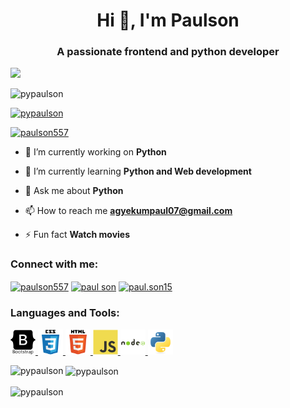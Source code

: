 <h1 align="center">Hi 👋, I'm Paulson</h1>
<h3 align="center">A passionate frontend and python developer</h3>
<img width=300 src="https://cdn.dribbble.com/users/1162077/screenshots/3848914/programmer.gif">

<p align="left"> <img src="https://komarev.com/ghpvc/?username=pypaulson&label=Profile%20views&color=0e75b6&style=flat" alt="pypaulson" /> </p>

<p align="left"> <a href="https://github.com/ryo-ma/github-profile-trophy"><img src="https://github-profile-trophy.vercel.app/?username=pypaulson" alt="pypaulson" /></a> </p>

<p align="left"> <a href="https://twitter.com/paulson557" target="blank"><img src="https://img.shields.io/twitter/follow/paulson557?logo=twitter&style=for-the-badge" alt="paulson557" /></a> </p>

- 🔭 I’m currently working on **Python**

- 🌱 I’m currently learning **Python and Web development**

- 💬 Ask me about **Python**

- 📫 How to reach me **agyekumpaul07@gmail.com**

- ⚡ Fun fact **Watch movies**

<h3 align="left">Connect with me:</h3>
<p align="left">
<a href="https://twitter.com/paulson557" target="blank"><img align="center" src="https://raw.githubusercontent.com/rahuldkjain/github-profile-readme-generator/master/src/images/icons/Social/twitter.svg" alt="paulson557" height="30" width="40" /></a>
<a href="https://fb.com/paul son" target="blank"><img align="center" src="https://raw.githubusercontent.com/rahuldkjain/github-profile-readme-generator/master/src/images/icons/Social/facebook.svg" alt="paul son" height="30" width="40" /></a>
<a href="https://instagram.com/paul.son15" target="blank"><img align="center" src="https://raw.githubusercontent.com/rahuldkjain/github-profile-readme-generator/master/src/images/icons/Social/instagram.svg" alt="paul.son15" height="30" width="40" /></a>
</p>

<h3 align="left">Languages and Tools:</h3>
<p align="left"> <a href="https://getbootstrap.com" target="_blank" rel="noreferrer"> <img src="https://raw.githubusercontent.com/devicons/devicon/master/icons/bootstrap/bootstrap-plain-wordmark.svg" alt="bootstrap" width="40" height="40"/> </a> <a href="https://www.w3schools.com/css/" target="_blank" rel="noreferrer"> <img src="https://raw.githubusercontent.com/devicons/devicon/master/icons/css3/css3-original-wordmark.svg" alt="css3" width="40" height="40"/> </a> <a href="https://www.w3.org/html/" target="_blank" rel="noreferrer"> <img src="https://raw.githubusercontent.com/devicons/devicon/master/icons/html5/html5-original-wordmark.svg" alt="html5" width="40" height="40"/> </a> <a href="https://developer.mozilla.org/en-US/docs/Web/JavaScript" target="_blank" rel="noreferrer"> <img src="https://raw.githubusercontent.com/devicons/devicon/master/icons/javascript/javascript-original.svg" alt="javascript" width="40" height="40"/> </a> <a href="https://nodejs.org" target="_blank" rel="noreferrer"> <img src="https://raw.githubusercontent.com/devicons/devicon/master/icons/nodejs/nodejs-original-wordmark.svg" alt="nodejs" width="40" height="40"/> </a> <a href="https://www.python.org" target="_blank" rel="noreferrer"> <img src="https://raw.githubusercontent.com/devicons/devicon/master/icons/python/python-original.svg" alt="python" width="40" height="40"/> </a> </p>

<p><img align="left" src="https://github-readme-stats.vercel.app/api/top-langs?username=pypaulson&show_icons=true&locale=en&layout=compact" alt="pypaulson" /></p>

<p>&nbsp;<img align="center" src="https://github-readme-stats.vercel.app/api?username=pypaulson&show_icons=true&locale=en" alt="pypaulson" /></p>

<p><img align="center" src="https://github-readme-streak-stats.herokuapp.com/?user=pypaulson&" alt="pypaulson" /></p>
